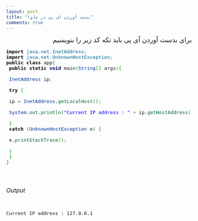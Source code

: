 ```yaml
---
layout: post
title: "بدست آوردن ای پی در جاوا"
comments: true
---
```

<p style="text-align: right;"><span style="font-size: large;">برای بدست آوردن آی پی باید تکه کد زیر را بنویسیم</span></p>
<pre class="java" style="font-family: monospace;"><span style="font-size: medium;"><span style="color: #000000; font-weight: bold;">import</span> <span style="color: #006699;">java.net.InetAddress</span><span style="color: #339933;">;</span> <span style="color: #000000; font-weight: bold;"><br />import</span> <span style="color: #006699;">java.net.UnknownHostException</span><span style="color: #339933;">;</span> &nbsp; <span style="color: #000000; font-weight: bold;"><br />public</span> <span style="color: #000000; font-weight: bold;">class</span> app<span style="color: #009900;">{</span> &nbsp; <span style="color: #000000; font-weight: bold;"><br /> public</span> <span style="color: #000000; font-weight: bold;">static</span> <span style="color: #000066; font-weight: bold;">void</span> main<span style="color: #009900;">(</span><span style="color: #003399;">String</span><span style="color: #009900;">[</span><span style="color: #009900;">]</span> args<span style="color: #009900;">)</span><span style="color: #009900;">{</span> &nbsp; <br /><br /><span style="color: #003399;"> InetAddress</span> ip<span style="color: #339933;">;</span> <br /><br /><span style="color: #000000; font-weight: bold;"> try</span> <span style="color: #009900;">{</span> &nbsp; <br /><br /> ip <span style="color: #339933;">=</span> <span style="color: #003399;">InetAddress</span>.<span style="color: #006633;">getLocalHost</span><span style="color: #009900;">(</span><span style="color: #009900;">)</span><span style="color: #339933;">;</span> <br /><br /><span style="color: #003399;"> System</span>.<span style="color: #006633;">out</span>.<span style="color: #006633;">println</span><span style="color: #009900;">(</span><span style="color: #0000ff;">"Current IP address : "</span> <span style="color: #339933;">+</span> ip.<span style="color: #006633;">getHostAddress</span><span style="color: #009900;">(</span><span style="color: #009900;">)</span><span style="color: #009900;">)</span><span style="color: #339933;">;<br /></span>&nbsp;&nbsp; <span style="color: #009900;"><br /> }</span> <span style="color: #000000; font-weight: bold;"><br /> catch</span> <span style="color: #009900;">(</span><span style="color: #003399;">UnknownHostException</span> e<span style="color: #009900;">)</span> <span style="color: #009900;">{</span> &nbsp; <br /><br /> e.<span style="color: #006633;">printStackTrace</span><span style="color: #009900;">(</span><span style="color: #009900;">)</span><span style="color: #339933;">;</span> &nbsp; <br /><br /><span style="color: #009900;"> }</span> &nbsp; <br /><span style="color: #009900;"> }</span> &nbsp; <span style="color: #009900;"><br />}</span></span><span style="font-size: medium;"><span style="color: #009900;"><br /><br /><br /><br /></span></span></pre>
<p><span style="font-size: medium;"><em>Output</em></span></p>
<p>&nbsp;</p>
<div class="wp_syntax">
<div class="code">
<pre class="bash" style="font-family: monospace;"><span style="font-size: medium;">Current IP address : 127.0.0.1</span></pre>
</div>
</div>
<p>&nbsp;</p>
